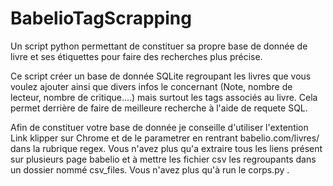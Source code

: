 # BabelioTagScrapping
Un script python permettant de constituer sa propre base de donnée de livre et ses étiquettes pour faire des recherches plus précise.

Ce script créer un base de donnée SQLite regroupant les livres que vous voulez ajouter ainsi que divers infos le concernant (Note, nombre de lecteur, nombre de critique....) mais surtout les tags associés au livre.
Cela permet derrière de faire de meilleure recherche à l'aide de requete SQL.

Afin de constituer votre base de donnée je conseille d'utiliser l'extention Link klipper sur Chrome et de le parametrer en rentrant babelio.com/livres/ dans la rubrique regex. Vous n'avez plus qu'a extraire tous les liens présent sur plusieurs page babelio et à mettre les fichier csv les regroupants dans un dossier nommé csv_files.
Vous n'avez plus qu'à run le corps.py .

